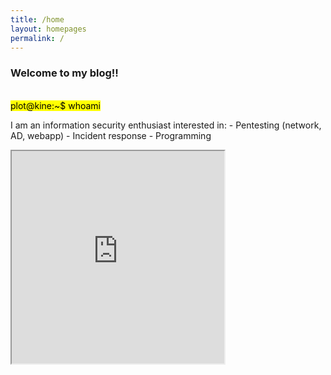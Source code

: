 ```yaml
---
title: /home
layout: homepages
permalink: /
---
```


<h3>Welcome to my blog!!</h3>

<p><br><mark>plot@kine:~$ whoami</mark></p>

<p>I am an information security enthusiast interested in:
- Pentesting (network, AD, webapp)
- Incident response
- Programming</p>

<p><iframe src="https://editor.p5js.org/Plotkine/present/kmFef9ExW" width="340px" height="340px" frameBorder="1" title="gameOfLife"></iframe></p>
